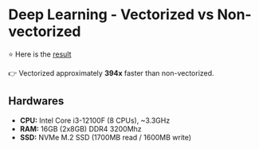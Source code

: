 # Deep Learning - Vectorized vs Non-vectorized

:star: Here is the [result](/vectorization.ipynb)

:point_right: Vectorized approximately **394x** faster than non-vectorized.

## Hardwares
- **CPU:** Intel Core i3-12100F (8 CPUs), ~3.3GHz
- **RAM:** 16GB (2x8GB) DDR4 3200Mhz
- **SSD:** NVMe M.2 SSD (1700MB read / 1600MB write)
